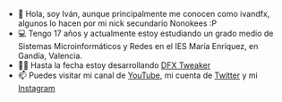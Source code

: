 - 👋 Hola, soy Iván, aunque principalmente me conocen como ivandfx, algunos lo hacen por mi nick secundario Nonokees :P
- 💻 Tengo 17 años y actualmente estoy estudiando un grado medio de Sistemas Microinformáticos y Redes en el IES María Enríquez, en Gandía, Valencia.
- 👨‍💻 Hasta la fecha estoy desarrollando [DFX Tweaker](https://github.com/ivandfx/DFXTweaker)
- 📫 Puedes visitar mi canal de [YouTube](https://youtube.com/ivandfx), mi cuenta de [Twitter](https://twitter.com/ivandfx) y mi [Instagram](https://instagram.com/ivandfx)
